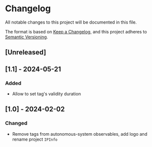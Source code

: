 # Changelog

All notable changes to this project will be documented in this file.

The format is based on [Keep a Changelog](https://keepachangelog.com/en/1.0.0/),
and this project adheres to [Semantic Versioning](https://semver.org/spec/v2.0.0.html).

## [Unreleased]

## [1.1] - 2024-05-21

### Added

- Allow to set tag's validity duration

## [1.0] - 2024-02-02

### Changed

- Remove tags from autonomous-system observables, add logo and rename project `IPInfo`
